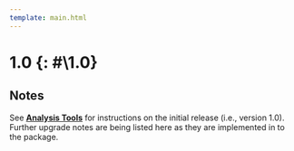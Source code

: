 ```yaml
---
template: main.html
---
```


# 1.0 {: #\1.0}

##  Notes

See [**Analysis Tools**][1] for instructions on the initial release (i.e., version 1.0). Further upgrade notes are being listed here as they are implemented in to the package.

  [1]: ../idl/WaLSAtools.md

<b>
